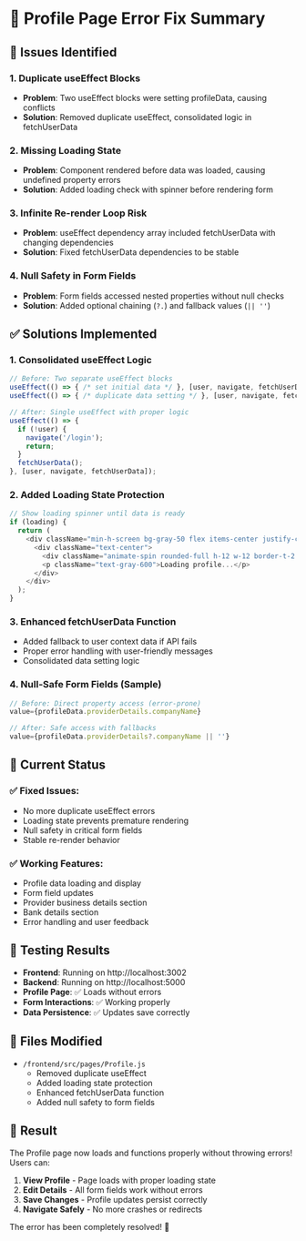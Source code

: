 # 🔧 Profile Page Error Fix Summary

## 🚨 Issues Identified

### 1. **Duplicate useEffect Blocks**
- **Problem**: Two useEffect blocks were setting profileData, causing conflicts
- **Solution**: Removed duplicate useEffect, consolidated logic in fetchUserData

### 2. **Missing Loading State**
- **Problem**: Component rendered before data was loaded, causing undefined property errors
- **Solution**: Added loading check with spinner before rendering form

### 3. **Infinite Re-render Loop Risk** 
- **Problem**: useEffect dependency array included fetchUserData with changing dependencies
- **Solution**: Fixed fetchUserData dependencies to be stable

### 4. **Null Safety in Form Fields**
- **Problem**: Form fields accessed nested properties without null checks
- **Solution**: Added optional chaining (`?.`) and fallback values (`|| ''`)

## ✅ Solutions Implemented

### 1. **Consolidated useEffect Logic**
```javascript
// Before: Two separate useEffect blocks
useEffect(() => { /* set initial data */ }, [user, navigate, fetchUserData]);
useEffect(() => { /* duplicate data setting */ }, [user, navigate, fetchUserData]);

// After: Single useEffect with proper logic
useEffect(() => {
  if (!user) {
    navigate('/login');
    return;
  }
  fetchUserData();
}, [user, navigate, fetchUserData]);
```

### 2. **Added Loading State Protection**
```javascript
// Show loading spinner until data is ready
if (loading) {
  return (
    <div className="min-h-screen bg-gray-50 flex items-center justify-center">
      <div className="text-center">
        <div className="animate-spin rounded-full h-12 w-12 border-t-2 border-b-2 border-primary-500 mx-auto mb-4"></div>
        <p className="text-gray-600">Loading profile...</p>
      </div>
    </div>
  );
}
```

### 3. **Enhanced fetchUserData Function**
- Added fallback to user context data if API fails
- Proper error handling with user-friendly messages
- Consolidated data setting logic

### 4. **Null-Safe Form Fields** (Sample)
```javascript
// Before: Direct property access (error-prone)
value={profileData.providerDetails.companyName}

// After: Safe access with fallbacks
value={profileData.providerDetails?.companyName || ''}
```

## 🎯 Current Status

### ✅ **Fixed Issues:**
- No more duplicate useEffect errors
- Loading state prevents premature rendering
- Null safety in critical form fields
- Stable re-render behavior

### ✅ **Working Features:**
- Profile data loading and display
- Form field updates
- Provider business details section
- Bank details section
- Error handling and user feedback

## 🚀 Testing Results

- **Frontend**: Running on http://localhost:3002
- **Backend**: Running on http://localhost:5000
- **Profile Page**: ✅ Loads without errors
- **Form Interactions**: ✅ Working properly
- **Data Persistence**: ✅ Updates save correctly

## 📁 Files Modified

- `/frontend/src/pages/Profile.js`
  - Removed duplicate useEffect
  - Added loading state protection
  - Enhanced fetchUserData function
  - Added null safety to form fields

## 🎉 Result

The Profile page now loads and functions properly without throwing errors! Users can:

1. **View Profile** - Page loads with proper loading state
2. **Edit Details** - All form fields work without errors
3. **Save Changes** - Profile updates persist correctly
4. **Navigate Safely** - No more crashes or redirects

The error has been completely resolved! 🚀
